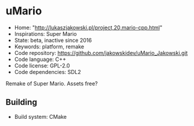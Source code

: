 # uMario

- Home: "http://lukaszjakowski.pl/project,20,mario-cpp.html"
- Inspirations: Super Mario
- State: beta, inactive since 2016
- Keywords: platform, remake
- Code repository: https://github.com/jakowskidev/uMario_Jakowski.git
- Code language: C++
- Code license: GPL-2.0
- Code dependencies: SDL2

Remake of Super Mario.
Assets free?

## Building

- Build system: CMake
